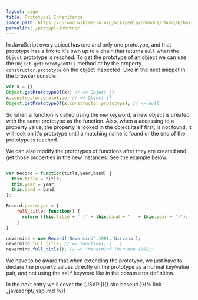 ```yaml
---
layout: page
title: Prototypal Inheritance
image_path: https://upload.wikimedia.org/wikipedia/commons/thumb/b/ba/Javascript_badge.svg/1000px-Javascript_badge.svg.png
permalink: /prttypl-inhrtnc/
---
```


In JavaScript every object has one and only one prototype, and that prototype has a link to it's own up to a chain that returns `null` when the `Object` prototype is reached. To get the prototype of an object we can use the `Object.getPrototypeOf()` method or by the property `constructor.prototype` on the object inspected. Like in the next snippet in the browser console :

```javascript
var x = {};
Object.getPrototypeOf(x); // => Object {}
x.constructor.prototype; // => Object {}
Object.getPrototypeOf(x.constructor.prototype); // => null

```
So when a function is called using the `new` keyword, a new object is created with the same prototype as the function.
Also, when a accessing to a property value, the property is looked in the object itself first, is not found, it will look on it's prototype until a matching name is found or the end of the prototype is reached.

We can also modify the prototypes of functions after they are created and get those properties in the new instances. See the example below.

```javascript

var Record = function(title,year,band) {
  this.title = title;
  this.year = year;
  this.band = band;
};

Record.prototype = {
    full_title: function() {
      return (this.title + ' (' + this.band + ' ' + this.year + ')');
    }
}

nevermind = new Record('Nevermind',1991,'Nirvana');
nevermind.full_title; // => function() {...}
nevermind.full_title(); // => "Nevermind (Nirvana 1992)"

```

We have to be aware that when extending the prototype, we just have to declare the property values directly on the prototype as a normal key/value pair, and not using the `self` keyword like in the constructor definition.

In the next entry we'll cover the [JSAPI]({{ site.baseurl }}{% link _javascript/jsapi.md %})
